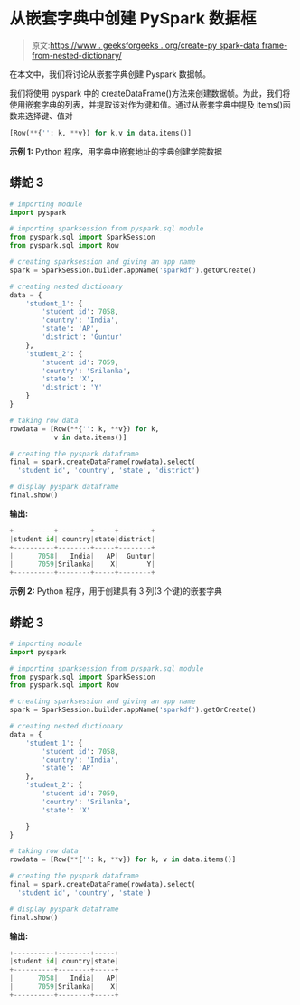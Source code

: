 # 从嵌套字典中创建 PySpark 数据框

> 原文:[https://www . geeksforgeeks . org/create-py spark-data frame-from-nested-dictionary/](https://www.geeksforgeeks.org/create-pyspark-dataframe-from-nested-dictionary/)

在本文中，我们将讨论从嵌套字典创建 Pyspark 数据帧。

我们将使用 pyspark 中的 createDataFrame()方法来创建数据帧。为此，我们将使用嵌套字典的列表，并提取该对作为键和值。通过从嵌套字典中提及 items()函数来选择键、值对

```py
[Row(**{'': k, **v}) for k,v in data.items()]
```

**示例 1:** Python 程序，用字典中嵌套地址的字典创建学院数据

## 蟒蛇 3

```py
# importing module
import pyspark

# importing sparksession from pyspark.sql module
from pyspark.sql import SparkSession
from pyspark.sql import Row

# creating sparksession and giving an app name
spark = SparkSession.builder.appName('sparkdf').getOrCreate()

# creating nested dictionary
data = {
    'student_1': {
        'student id': 7058,
        'country': 'India',
        'state': 'AP',
        'district': 'Guntur'
    },
    'student_2': {
        'student id': 7059,
        'country': 'Srilanka',
        'state': 'X',
        'district': 'Y'
    }
}

# taking row data
rowdata = [Row(**{'': k, **v}) for k,
           v in data.items()]

# creating the pyspark dataframe
final = spark.createDataFrame(rowdata).select(
  'student id', 'country', 'state', 'district')

# display pyspark dataframe
final.show()
```

**输出:**

```py
+----------+--------+-----+--------+
|student id| country|state|district|
+----------+--------+-----+--------+
|      7058|   India|   AP|  Guntur|
|      7059|Srilanka|    X|       Y|
+----------+--------+-----+--------+
```

**示例 2:** Python 程序，用于创建具有 3 列(3 个键)的嵌套字典

## 蟒蛇 3

```py
# importing module
import pyspark

# importing sparksession from pyspark.sql module
from pyspark.sql import SparkSession
from pyspark.sql import Row

# creating sparksession and giving an app name
spark = SparkSession.builder.appName('sparkdf').getOrCreate()

# creating nested dictionary
data = {
    'student_1': {
        'student id': 7058,
        'country': 'India',
        'state': 'AP'
    },
    'student_2': {
        'student id': 7059,
        'country': 'Srilanka',
        'state': 'X'

    }
}

# taking row data
rowdata = [Row(**{'': k, **v}) for k, v in data.items()]

# creating the pyspark dataframe
final = spark.createDataFrame(rowdata).select(
  'student id', 'country', 'state')

# display pyspark dataframe
final.show()
```

**输出:**

```py
+----------+--------+-----+
|student id| country|state|
+----------+--------+-----+
|      7058|   India|   AP|
|      7059|Srilanka|    X|
+----------+--------+-----+
```